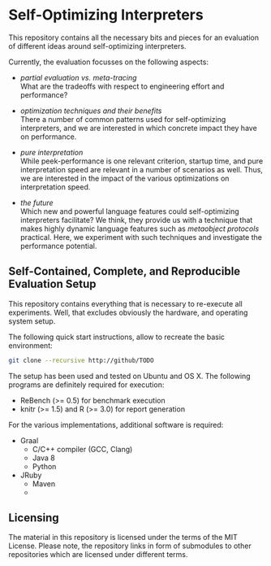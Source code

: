 Self-Optimizing Interpreters
============================

This repository contains all the necessary bits and pieces for an evaluation
of different ideas around self-optimizing interpreters.

Currently, the evaluation focusses on the following aspects:

 - _partial evaluation vs. meta-tracing_  
   What are the tradeoffs with respect to engineering effort and performance?

 - _optimization techniques and their benefits_  
   There a number of common patterns used for self-optimizing interpreters, 
   and we are interested in which concrete impact they have on performance.

 - _pure interpretation_  
   While peek-performance is one relevant criterion, startup time, 
   and pure interpretation speed are relevant in a number of scenarios as well.
   Thus, we are interested in the impact of the various optimizations on 
   interpretation speed.

 - _the future_  
   Which new and powerful language features could self-optimizing interpreters
   facilitate? We think, they provide us with a technique that makes highly dynamic
   language features such as _metaobject protocols_ practical. Here, we experiment
   with such techniques and investigate the performance potential.

Self-Contained, Complete, and Reproducible Evaluation Setup
-----------------------------------------------------------

This repository contains everything that is necessary to re-execute all
experiments. Well, that excludes obviously the hardware, and operating system
setup.

The following quick start instructions, allow to recreate the basic environment:

```bash
git clone --recursive http://github/TODO
```

The setup has been used and tested on Ubuntu and OS X.
The following programs are definitely required for execution:

 - ReBench (>= 0.5) for benchmark execution
 - knitr (>= 1.5) and R (>= 3.0) for report generation

For the various implementations, additional software is required:

 - Graal
   - C/C++ compiler (GCC, Clang)
   - Java 8
   - Python
 - JRuby
   - Maven
   - 


Licensing
---------

The material in this repository is licensed under the terms of the MIT License.
Please note, the repository links in form of submodules to other repositories
which are licensed under different terms.
